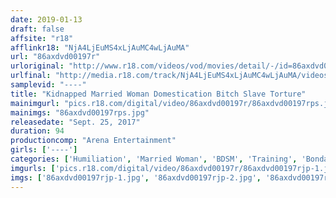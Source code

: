 ```yaml
---
date: 2019-01-13
draft: false
affsite: "r18"
afflinkr18: "NjA4LjEuMS4xLjAuMC4wLjAuMA"
url: "86axdvd00197r"
urloriginal: "http://www.r18.com/videos/vod/movies/detail/-/id=86axdvd00197r"
urlfinal: "http://media.r18.com/track/NjA4LjEuMS4xLjAuMC4wLjAuMA/videos/vod/movies/detail/-/id=86axdvd00197r"
samplevid: "----"
title: "Kidnapped Married Woman Domestication Bitch Slave Torture"
mainimgurl: "pics.r18.com/digital/video/86axdvd00197r/86axdvd00197rps.jpg"
mainimgs: "86axdvd00197rps.jpg"
releasedate: "Sept. 25, 2017"
duration: 94
productioncomp: "Arena Entertainment"
girls: ['----']
categories: ['Humiliation', 'Married Woman', 'BDSM', 'Training', 'Bondage']
imgurls: ['pics.r18.com/digital/video/86axdvd00197r/86axdvd00197rjp-1.jpg', 'pics.r18.com/digital/video/86axdvd00197r/86axdvd00197rjp-2.jpg', 'pics.r18.com/digital/video/86axdvd00197r/86axdvd00197rjp-3.jpg', 'pics.r18.com/digital/video/86axdvd00197r/86axdvd00197rjp-4.jpg', 'pics.r18.com/digital/video/86axdvd00197r/86axdvd00197rjp-5.jpg', 'pics.r18.com/digital/video/86axdvd00197r/86axdvd00197rjp-6.jpg', 'pics.r18.com/digital/video/86axdvd00197r/86axdvd00197rjp-7.jpg', 'pics.r18.com/digital/video/86axdvd00197r/86axdvd00197rjp-8.jpg', 'pics.r18.com/digital/video/86axdvd00197r/86axdvd00197rjp-9.jpg', 'pics.r18.com/digital/video/86axdvd00197r/86axdvd00197rjp-10.jpg', 'pics.r18.com/digital/video/86axdvd00197r/86axdvd00197rjp-11.jpg', 'pics.r18.com/digital/video/86axdvd00197r/86axdvd00197rjp-12.jpg', 'pics.r18.com/digital/video/86axdvd00197r/86axdvd00197rjp-13.jpg', 'pics.r18.com/digital/video/86axdvd00197r/86axdvd00197rjp-14.jpg', 'pics.r18.com/digital/video/86axdvd00197r/86axdvd00197rjp-15.jpg', 'pics.r18.com/digital/video/86axdvd00197r/86axdvd00197rjp-16.jpg', 'pics.r18.com/digital/video/86axdvd00197r/86axdvd00197rjp-17.jpg', 'pics.r18.com/digital/video/86axdvd00197r/86axdvd00197rjp-18.jpg', 'pics.r18.com/digital/video/86axdvd00197r/86axdvd00197rjp-19.jpg', 'pics.r18.com/digital/video/86axdvd00197r/86axdvd00197rjp-20.jpg']
imgs: ['86axdvd00197rjp-1.jpg', '86axdvd00197rjp-2.jpg', '86axdvd00197rjp-3.jpg', '86axdvd00197rjp-4.jpg', '86axdvd00197rjp-5.jpg', '86axdvd00197rjp-6.jpg', '86axdvd00197rjp-7.jpg', '86axdvd00197rjp-8.jpg', '86axdvd00197rjp-9.jpg', '86axdvd00197rjp-10.jpg', '86axdvd00197rjp-11.jpg', '86axdvd00197rjp-12.jpg', '86axdvd00197rjp-13.jpg', '86axdvd00197rjp-14.jpg', '86axdvd00197rjp-15.jpg', '86axdvd00197rjp-16.jpg', '86axdvd00197rjp-17.jpg', '86axdvd00197rjp-18.jpg', '86axdvd00197rjp-19.jpg', '86axdvd00197rjp-20.jpg']
---
```


